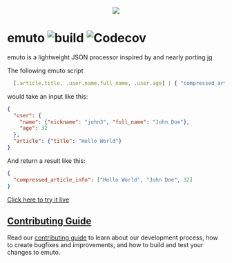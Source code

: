 <p align="center">
  <img  src="https://kantord.github.io/emuto/img/demo.gif">
</p>

# emuto ![build](https://img.shields.io/travis/kantord/emuto/master.svg) ![Codecov](https://img.shields.io/codecov/c/github/kantord/emuto/master.svg)

emuto is a lightweight JSON processor inspired by and nearly porting [jq](https://stedolan.github.io/jq/)

The following emuto script

```javascript
  [.article.title, .user.name.full_name, .user.age] | { "compressed_article_info": $}
```

would take an input like this:

```json
{
  "user": {
    "name": {"nickname": "john3", "full_name": "John Doe"},
    "age": 32
  },
  "article": {"title": "Hello World"}
}
```

And return a result like this:

```json
{
  "compressed_article_info": ["Hello World", "John Doe", 32]
}
```

[Click here to try it live](https://kantord.github.io/emuto-demo/)

## [Contributing Guide](CONTRIBUTING.md)

Read our [contributing guide](CONTRIBUTING.md) to learn about our development process, how to create bugfixes and improvements, and how to build and test your changes to emuto.
